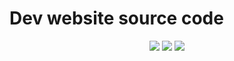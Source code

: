# Dev website source code
<p align="center">
        <img src="https://img.shields.io/badge/Version-0.2-blue.svg">
        <img src="https://img.shields.io/badge/License-GPLv3-yellow.svg">
        <img src="https://img.shields.io/badge/Build-unstable-red.svg">
</p>
